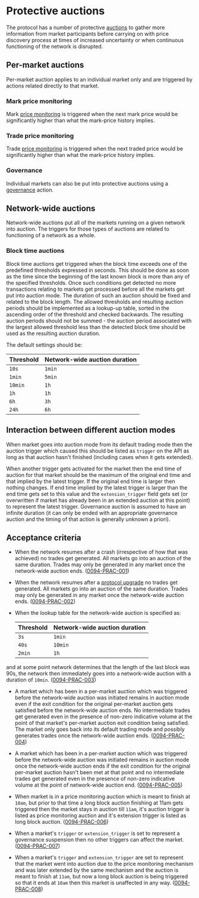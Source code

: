 # Protective auctions

The protocol has a number of protective [auctions](./0026-AUCT-auctions.md) to gather more information from market participants before carrying on with price discovery process at times of increased uncertainty or when continuous functioning of the network is disrupted.

## Per-market auctions

Per-market auction applies to an individual market only and are triggered by actions related directly to that market.

### Mark price monitoring  

Mark [price monitoring](./0032-PRIM-price_monitoring.md) is triggered when the next mark price would be significantly higher than what the mark-price history implies.

### Trade price  monitoring

Trade [price monitoring](./0032-PRIM-price_monitoring.md) is triggered when the next traded price would be significantly higher than what the mark-price history implies.

### Governance

Individual markets can also be put into protective auctions using a [governance](./0028-GOVE-governance.md#6-change-market-state) action.

## Network-wide auctions

Network-wide auctions put all of the markets running on a given network into auction. The triggers for those types of auctions are related to functioning of a network as a whole.

### Block time auctions

Block time auctions get triggered when the block time exceeds one of the predefined thresholds expressed in seconds. This should be done as soon as the time since the beginning of the last known block is more than any of the specified thresholds. Once such conditions get detected no more transactions relating to markets get processed before all the markets get put into auction mode. The duration of such an auction should be fixed and related to the block length.
The allowed thresholds and resulting auction periods should be implemented as a lookup-up table, sorted in the ascending order of the threshold and checked backwards. The resulting auction periods should not be summed - the auction period associated with the largest allowed threshold less than the detected block time should be used as the resulting auction duration.

The default settings should be:

  | Threshold | Network-wide auction duration |
  | --------- | ----------------------------- |
  | `10s`     | `1min`                        |
  | `1min`    | `5min`                        |
  | `10min`   | `1h`                          |
  | `1h`      | `1h`                          |
  | `6h`      | `3h`                          |
  | `24h`     | `6h`                          |


## Interaction between different auction modes

When market goes into auction mode from its default trading mode then the auction trigger which caused this should be listed as `trigger` on the API as long as that auction hasn't finished (including cases when it gets extended).

When another trigger gets activated for the market then the end time of auction for that market should be the maximum of the original end time and that implied by the latest trigger. If the original end time is larger then nothing changes. If end time implied by the latest trigger is larger than the end time gets set to this value and the `extension_trigger` field gets set (or overwritten if market has already been in an extended auction at this point) to represent the latest trigger. Governance auction is assumed to have an infinite duration (it can only be ended with an appropriate governance auction and the timing of that action is generally unknown a priori).

## Acceptance criteria

- When the network resumes after a crash (irrespective of how that was achieved) no trades get generated. All markets go into an auction of the same duration. Trades may only be generated in any market once the network-wide auction ends. (<a name="0094-PRAC-001" href="#0094-PRAC-001">0094-PRAC-001</a>)

- When the network resumes after a [protocol upgrade](./0075-PLUP-protocol_upgrades.md) no trades get generated. All markets go into an auction of the same duration. Trades may only be generated in any market once the network-wide auction ends. (<a name="0094-PRAC-002" href="#0094-PRAC-002">0094-PRAC-002</a>)

- When the lookup table for the network-wide auction is specified as:
  
  | Threshold | Network-wide auction duration |
  | --------- | ----------------------------- |
  | `3s`      | `1min`                        |
  | `40s`     | `10min`                       |
  | `2min`    | `1h`                          |

and at some point network determines that the length of the last block was 90s, the network then immediately goes into a network-wide auction with a duration of `10min`. (<a name="0094-PRAC-003" href="#0094-PRAC-003">0094-PRAC-003</a>)

- A market which has been in a per-market auction which was triggered before the network-wide auction was initiated remains in auction mode even if the exit condition for the original per-market auction gets satisfied before the network-wide auction ends. No intermediate trades get generated even in the presence of non-zero indicative volume at the point of that market's per-market auction exit condition being satisfied. The market only goes back into its default trading mode and possibly generates trades once the network-wide auction ends. (<a name="0094-PRAC-004" href="#0094-PRAC-004">0094-PRAC-004</a>)

- A market which has been in a per-market auction which was triggered before the network-wide auction was initiated remains in auction mode once the network-wide auction ends if the exit condition for the original per-market auction hasn't been met at that point and no intermediate trades get generated even in the presence of non-zero indicative volume at the point of network-wide auction end. (<a name="0094-PRAC-005" href="#0094-PRAC-005">0094-PRAC-005</a>)

- When market is in a price monitoring auction which is meant to finish at `10am`, but prior to that time a long block auction finishing at 11am gets triggered then the market stays in auction till `11am`, it's auction trigger is listed as price monitoring auction and it's extension trigger is listed as long block auction.  (<a name="0094-PRAC-006" href="#0094-PRAC-006">0094-PRAC-006</a>)

- When a market's `trigger` or `extension_trigger` is set to represent a governance suspension then no other triggers can affect the market.  (<a name="0094-PRAC-007" href="#0094-PRAC-007">0094-PRAC-007</a>)

- When a market's `trigger` and `extension_trigger` are set to represent that the market went into auction due to the price monitoring mechanism and was later extended by the same mechanism and the auction is meant to finish at `11am`, but now a long block auction is being triggered so that it ends at `10am` then this market is unaffected in any way.  (<a name="0094-PRAC-008" href="#0094-PRAC-008">0094-PRAC-008</a>)
